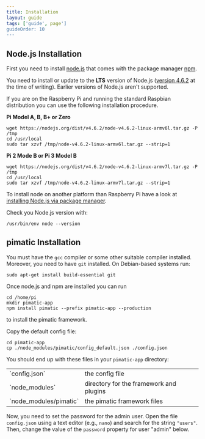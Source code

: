 ```yaml
---
title: Installation
layout: guide
tags: ['guide', page']
guideOrder: 10
---
```


## Node.js Installation

First you need to install [node.js](http://nodejs.org) that comes with the package manager
[npm](https://npmjs.org/).

You need to install or update to the __LTS__ version of Node.js ([version 4.6.2](https://nodejs.org/en/download/) at 
the time of writing). Earlier versions of Node.js aren't supported. 

If you are on the Raspberry Pi and running the standard Raspbian distribution you can use the following installation 
procedure. 

__Pi Model A, B, B+ or Zero__

    wget https://nodejs.org/dist/v4.6.2/node-v4.6.2-linux-armv6l.tar.gz -P /tmp
    cd /usr/local
    sudo tar xzvf /tmp/node-v4.6.2-linux-armv6l.tar.gz --strip=1
    
__Pi 2 Mode B or Pi 3 Model B__

    wget https://nodejs.org/dist/v4.6.2/node-v4.6.2-linux-armv7l.tar.gz -P /tmp
    cd /usr/local
    sudo tar xzvf /tmp/node-v4.6.2-linux-armv7l.tar.gz --strip=1
        
To install node on another platform than Raspberry Pi have a look at 
[installing Node.js via package manager](https://nodejs.org/en/download/package-manager/#debian-and-ubuntu-based-linux-distributions).

Check you Node.js version with:

    /usr/bin/env node --version

## pimatic Installation

You must have the `gcc` compiler or some other suitable compiler installed. Moreover, you need to have `git` installed. 
On Debian-based systems run:

    sudo apt-get install build-essential git

Once node.js and npm are installed you can run

    cd /home/pi
    mkdir pimatic-app
    npm install pimatic --prefix pimatic-app --production

to install the pimatic framework.

Copy the default config file:

    cd pimatic-app
    cp ./node_modules/pimatic/config_default.json ./config.json

You should end up with these files in your `pimatic-app` directory:

<table class="table file-listing">
<tr><td>`config.json`</td>				       <td>the config file</td></tr>
<tr><td>`node_modules`</td>				       <td>directory for the framework and plugins</td></tr>
<tr><td>`node_modules/pimatic`</td>			   <td>the pimatic framework files</td></tr>
</table>

Now, you need to set the password for the admin user. Open the file `config.json` using a text editor (e.g., `nano`)
and search for the string `"users"`. Then, change the value of the `password` property for user "admin" below.
